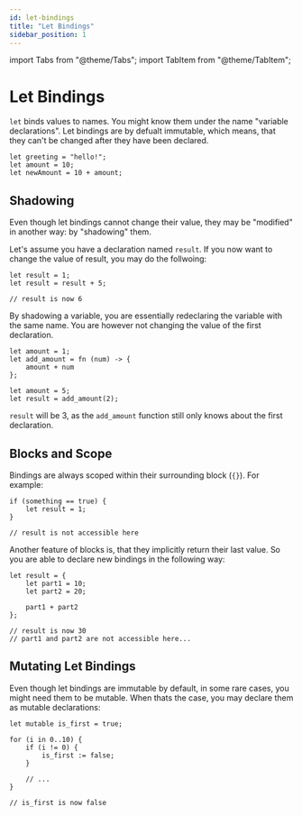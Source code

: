 ```yaml
---
id: let-bindings
title: "Let Bindings"
sidebar_position: 1
---
```


import Tabs from "@theme/Tabs";
import TabItem from "@theme/TabItem";

# Let Bindings

`let` binds values to names. You might know them under the name "variable declarations".
Let bindings are by defualt immutable, which means, that they can't be changed after they have been declared.

```
let greeting = "hello!";
let amount = 10;
let newAmount = 10 + amount;
```

## Shadowing

Even though let bindings cannot change their value, they may be "modified" in another way: by "shadowing" them.

Let's assume you have a declaration named `result`. If you now want to change the value of result, you may do the follwoing:

```
let result = 1;
let result = result + 5;

// result is now 6
```

By shadowing a variable, you are essentially redeclaring the variable with the same name.
You are however not changing the value of the first declaration.

```
let amount = 1;
let add_amount = fn (num) -> {
    amount + num
};

let amount = 5;
let result = add_amount(2);
```

`result` will be 3, as the `add_amount` function still only knows about the first declaration. 


## Blocks and Scope

Bindings are always scoped within their surrounding block (`{}`).
For example:

```
if (something == true) {
    let result = 1;
}

// result is not accessible here
```

Another feature of blocks is, that they implicitly return their last value.
So you are able to declare new bindings in the following way:

```
let result = {
    let part1 = 10;
    let part2 = 20;

    part1 + part2
};

// result is now 30
// part1 and part2 are not accessible here...
```


## Mutating Let Bindings

Even though let bindings are immutable by default, in some rare cases, you might need them to be mutable.
When thats the case, you may declare them as mutable declarations:

```
let mutable is_first = true;

for (i in 0..10) {
    if (i != 0) {
        is_first := false;
    }

    // ...
}

// is_first is now false
```

